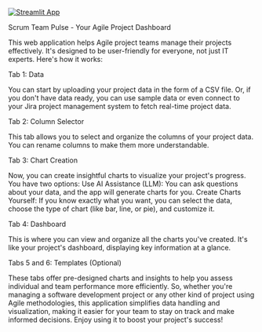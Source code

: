 [![Streamlit App](https://static.streamlit.io/badges/streamlit_badge_black_white.svg)](https://teampulse.streamlit.app/)






Scrum Team Pulse - Your Agile Project Dashboard

This web application helps Agile project teams manage their projects effectively. It's designed to be user-friendly for everyone, not just IT experts. Here's how it works:

Tab 1: Data

You can start by uploading your project data in the form of a CSV file.
Or, if you don't have data ready, you can use sample data or even connect to your Jira project management system to fetch real-time project data.

Tab 2: Column Selector

This tab allows you to select and organize the columns of your project data. You can rename columns to make them more understandable.

Tab 3: Chart Creation

Now, you can create insightful charts to visualize your project's progress. You have two options:
Use AI Assistance (LLM): You can ask questions about your data, and the app will generate charts for you.
Create Charts Yourself: If you know exactly what you want, you can select the data, choose the type of chart (like bar, line, or pie), and customize it.

Tab 4: Dashboard

This is where you can view and organize all the charts you've created. It's like your project's dashboard, displaying key information at a glance.

Tabs 5 and 6: Templates (Optional)

These tabs offer pre-designed charts and insights to help you assess individual and team performance more efficiently.
So, whether you're managing a software development project or any other kind of project using Agile methodologies, this application simplifies data handling and visualization, making it easier for your team to stay on track and make informed decisions. Enjoy using it to boost your project's success!
